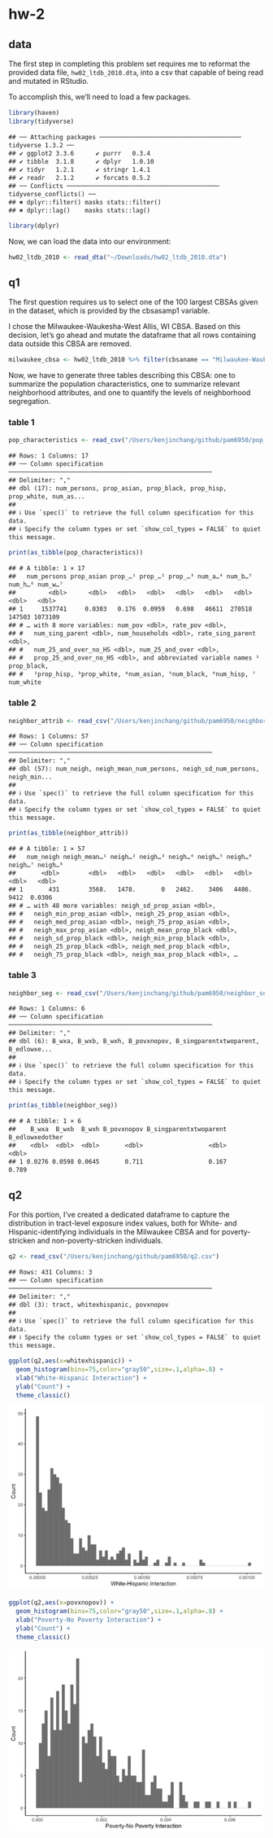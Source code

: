hw-2
================

## data

The first step in completing this problem set requires me to reformat
the provided data file, `hw02_ltdb_2010.dta`, into a csv that capable of
being read and mutated in RStudio.

To accomplish this, we’ll need to load a few packages.

``` r
library(haven)
library(tidyverse)
```

    ## ── Attaching packages ─────────────────────────────────────── tidyverse 1.3.2 ──
    ## ✔ ggplot2 3.3.6      ✔ purrr   0.3.4 
    ## ✔ tibble  3.1.8      ✔ dplyr   1.0.10
    ## ✔ tidyr   1.2.1      ✔ stringr 1.4.1 
    ## ✔ readr   2.1.2      ✔ forcats 0.5.2 
    ## ── Conflicts ────────────────────────────────────────── tidyverse_conflicts() ──
    ## ✖ dplyr::filter() masks stats::filter()
    ## ✖ dplyr::lag()    masks stats::lag()

``` r
library(dplyr)
```

Now, we can load the data into our environment:

``` r
hw02_ltdb_2010 <- read_dta("~/Downloads/hw02_ltdb_2010.dta")
```

## q1

The first question requires us to select one of the 100 largest CBSAs
given in the dataset, which is provided by the cbsasamp1 variable.

I chose the Milwaukee-Waukesha-West Allis, WI CBSA. Based on this
decision, let’s go ahead and mutate the dataframe that all rows
containing data outside this CBSA are removed.

``` r
milwaukee_cbsa <- hw02_ltdb_2010 %>% filter(cbsaname == "Milwaukee-Waukesha-West Allis, WI CBSA")
```

Now, we have to generate three tables describing this CBSA: one to
summarize the population characteristics, one to summarize relevant
neighborhood attributes, and one to quantify the levels of neighborhood
segregation.

### table 1

``` r
pop_characteristics <- read_csv("/Users/kenjinchang/github/pam6950/pop_characteristics.csv")
```

    ## Rows: 1 Columns: 17
    ## ── Column specification ────────────────────────────────────────────────────────
    ## Delimiter: ","
    ## dbl (17): num_persons, prop_asian, prop_black, prop_hisp, prop_white, num_as...
    ## 
    ## ℹ Use `spec()` to retrieve the full column specification for this data.
    ## ℹ Specify the column types or set `show_col_types = FALSE` to quiet this message.

``` r
print(as_tibble(pop_characteristics))
```

    ## # A tibble: 1 × 17
    ##   num_persons prop_asian prop_…¹ prop_…² prop_…³ num_a…⁴ num_b…⁵ num_h…⁶ num_w…⁷
    ##         <dbl>      <dbl>   <dbl>   <dbl>   <dbl>   <dbl>   <dbl>   <dbl>   <dbl>
    ## 1     1537741     0.0303   0.176  0.0959   0.698   46611  270518  147503 1073109
    ## # … with 8 more variables: num_pov <dbl>, rate_pov <dbl>,
    ## #   num_sing_parent <dbl>, num_households <dbl>, rate_sing_parent <dbl>,
    ## #   num_25_and_over_no_HS <dbl>, num_25_and_over <dbl>,
    ## #   prop_25_and_over_no_HS <dbl>, and abbreviated variable names ¹​prop_black,
    ## #   ²​prop_hisp, ³​prop_white, ⁴​num_asian, ⁵​num_black, ⁶​num_hisp, ⁷​num_white

### table 2

``` r
neighbor_attrib <- read_csv("/Users/kenjinchang/github/pam6950/neighbor_attrib.csv")
```

    ## Rows: 1 Columns: 57
    ## ── Column specification ────────────────────────────────────────────────────────
    ## Delimiter: ","
    ## dbl (57): num_neigh, neigh_mean_num_persons, neigh_sd_num_persons, neigh_min...
    ## 
    ## ℹ Use `spec()` to retrieve the full column specification for this data.
    ## ℹ Specify the column types or set `show_col_types = FALSE` to quiet this message.

``` r
print(as_tibble(neighbor_attrib))
```

    ## # A tibble: 1 × 57
    ##   num_neigh neigh_mean…¹ neigh…² neigh…³ neigh…⁴ neigh…⁵ neigh…⁶ neigh…⁷ neigh…⁸
    ##       <dbl>        <dbl>   <dbl>   <dbl>   <dbl>   <dbl>   <dbl>   <dbl>   <dbl>
    ## 1       431        3568.   1478.       0   2462.    3406   4486.    9412  0.0306
    ## # … with 48 more variables: neigh_sd_prop_asian <dbl>,
    ## #   neigh_min_prop_asian <dbl>, neigh_25_prop_asian <dbl>,
    ## #   neigh_med_prop_asian <dbl>, neigh_75_prop_asian <dbl>,
    ## #   neigh_max_prop_asian <dbl>, neigh_mean_prop_black <dbl>,
    ## #   neigh_sd_prop_black <dbl>, neigh_min_prop_black <dbl>,
    ## #   neigh_25_prop_black <dbl>, neigh_med_prop_black <dbl>,
    ## #   neigh_75_prop_black <dbl>, neigh_max_prop_black <dbl>, …

### table 3

``` r
neighbor_seg <- read_csv("/Users/kenjinchang/github/pam6950/neighbor_seg.csv")
```

    ## Rows: 1 Columns: 6
    ## ── Column specification ────────────────────────────────────────────────────────
    ## Delimiter: ","
    ## dbl (6): B_wxa, B_wxb, B_wxh, B_povxnopov, B_singparentxtwoparent, B_edlowxe...
    ## 
    ## ℹ Use `spec()` to retrieve the full column specification for this data.
    ## ℹ Specify the column types or set `show_col_types = FALSE` to quiet this message.

``` r
print(as_tibble(neighbor_seg))
```

    ## # A tibble: 1 × 6
    ##    B_wxa  B_wxb  B_wxh B_povxnopov B_singparentxtwoparent B_edlowxedother
    ##    <dbl>  <dbl>  <dbl>       <dbl>                  <dbl>           <dbl>
    ## 1 0.0276 0.0598 0.0645       0.711                  0.167           0.789

## q2

For this portion, I’ve created a dedicated dataframe to capture the
distribution in tract-level exposure index values, both for White- and
Hispanic-identifying individuals in the Milwaukee CBSA and for
poverty-stricken and non-poverty-stricken individuals.

``` r
q2 <- read_csv("/Users/kenjinchang/github/pam6950/q2.csv")
```

    ## Rows: 431 Columns: 3
    ## ── Column specification ────────────────────────────────────────────────────────
    ## Delimiter: ","
    ## dbl (3): tract, whitexhispanic, povxnopov
    ## 
    ## ℹ Use `spec()` to retrieve the full column specification for this data.
    ## ℹ Specify the column types or set `show_col_types = FALSE` to quiet this message.

``` r
ggplot(q2,aes(x=whitexhispanic)) +
  geom_histogram(bins=75,color="gray50",size=.1,alpha=.8) +
  xlab("White-Hispanic Interaction") +
  ylab("Count") +
  theme_classic()
```

![](hw-2_files/figure-gfm/unnamed-chunk-11-1.png)<!-- -->

``` r
ggplot(q2,aes(x=povxnopov)) +
  geom_histogram(bins=75,color="gray50",size=.1,alpha=.8) +
  xlab("Poverty-No Poverty Interaction") +
  ylab("Count") +
  theme_classic()
```

![](hw-2_files/figure-gfm/unnamed-chunk-12-1.png)<!-- -->
